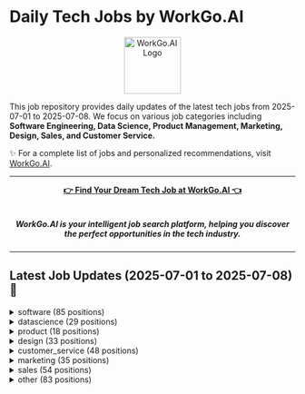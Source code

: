 # Daily Tech Jobs by WorkGo.AI

<div align="center">
<p>
    <a href="https://workgo.ai">
        <img src="assets/favicon.ico" alt="WorkGo.AI Logo" width="100" height="100">
    </a>
</p>
</div>

This job repository provides daily updates of the latest tech jobs from 2025-07-01 to 2025-07-08. We focus on various job categories including **Software Engineering, Data Science, Product Management, Marketing, Design, Sales, and Customer Service.**

✨ For a complete list of jobs and personalized recommendations, visit [WorkGo.AI](https://workgo.ai).

---

<div align="center">
<p>
    <a href="https://workgo.ai"><b>👉 Find Your Dream Tech Job at WorkGo.AI 👈</b></a>
    <br>
    <br>
    <i>
    <sub>
        <h5>
        WorkGo.AI is your intelligent job search platform, helping you discover 
        <br>
        the perfect opportunities in the tech industry.
        </h5>
    </sub>
    </i>
</p>
</div>

---

## Latest Job Updates (2025-07-01 to 2025-07-08) 🌟


<details>
<summary>software (85 positions)</summary>

| Company | Job Title | Location | Sub-Category | Link | Posted Date |
| ------- | --------- | -------- | ------------ | ---- | ----------- |
| [Nabis](https://www.nabis.com) | Software Engineer – Finance & Compliance Automation (Contractor) | US-based | backend | [Apply](https://workgo.ai/dashboard/job/5491) | 2025-07-07 |
| [Infisical](https://infisical.com) | Full Stack Engineer (Americas) | Americas (US, Canada, or LATAM) | fullstack | [Apply](https://workgo.ai/dashboard/job/5490) | 2025-07-07 |
| [Dex](https://getdex.com) | Full-Stack Engineer (Mobile Product / React Native) | Global Remote | fullstack | [Apply](https://workgo.ai/dashboard/job/5489) | 2025-07-07 |
| unknown | Penetration Tester | Worldwide | other | [Apply](https://workgo.ai/dashboard/job/5451) | 2025-07-07 |
| [Zyte](https://jobscollider.com/companies/zyte) | Python Developer | Brazil | backend | [Apply](https://workgo.ai/dashboard/job/5434) | 2025-07-07 |
| [Contentsquare](https://jobscollider.com/companies/contentsquare) | Senior Cyber Security Engineer | France, Spain | devops | [Apply](https://workgo.ai/dashboard/job/5436) | 2025-07-07 |
| [Thrive](https://jobscollider.com/companies/thrive) | ServiceNow Administrator | Worldwide | devops | [Apply](https://workgo.ai/dashboard/job/5431) | 2025-07-07 |
| [Resilience](https://jobscollider.com/companies/resilience) | Fullstack Engineer | Remote - United States | fullstack | [Apply](https://workgo.ai/dashboard/job/5426) | 2025-07-07 |
| Moovx | Senior Software Engineer .NET / Full Stack | Open to candidates from all countries. | fullstack | [Apply](https://workgo.ai/dashboard/job/5419) | 2025-07-07 |
| Impact Brands | Zendesk System Administrator | Open to candidates from all countries. | devops | [Apply](https://workgo.ai/dashboard/job/5415) | 2025-07-06 |
| [Arbor](https://himalayas.app/companies/arbor) | VP of Engineering | Open to candidates from all countries. | backend | [Apply](https://workgo.ai/dashboard/job/5414) | 2025-07-06 |
| [Wantable](https://jobscollider.com/companies/wantable) | Web Designer & Front-End Developer | United States | frontend | [Apply](https://workgo.ai/dashboard/job/5406) | 2025-07-06 |
| Flip | Lead Solutions Engineering | Remote - Europe | other | [Apply](https://workgo.ai/dashboard/job/5405) | 2025-07-06 |
| [Bloomerang](https://weworkremotely.com/company/bloomerang) | Manager, Salesforce Administration | Fully Remote | other | [Apply](https://workgo.ai/dashboard/job/5376) | 2025-07-06 |
| [GR8 Tech](https://gr8.tech) | Middle Front-End Developer - Payments | Anywhere in the World – Remote | frontend | [Apply](https://workgo.ai/dashboard/job/5371) | 2025-07-06 |
| [Lamar Health](http://www.lamarhealth.com) | Full stack engineer for special project 2-3 months - opportunity for longer | San Mateo, CA | fullstack | [Apply](https://workgo.ai/dashboard/job/5354) | 2025-07-06 |
| [Sporty Group](/remote-company/sporty-group) | CS Saas Backend Developer | Anywhere | backend | [Apply](https://workgo.ai/dashboard/job/5355) | 2025-07-06 |
| [Windmill](https://windmill.dev) | Backend Software Engineer (Rust) | Paris/France | backend | [Apply](https://workgo.ai/dashboard/job/5353) | 2025-07-06 |
| [StackBlitz](http://bolt.new) | Senior DevOps Engineer | Anywhere | devops | [Apply](https://workgo.ai/dashboard/job/5350) | 2025-07-06 |
| [Bluelight Consulting](https://bluelight.co) | Software Engineer, Mobile (Swift/Kotlin) | Anywhere | mobile | [Apply](https://workgo.ai/dashboard/job/5343) | 2025-07-06 |
| [Flock Safety](https://www.flocksafety.com) | Staff Software Engineer - Rust | USA | backend | [Apply](https://workgo.ai/dashboard/job/5337) | 2025-07-05 |
| [Johnny L](https://www.guru.com) | Webdesigner for Corporate Training | United States | fullstack | [Apply](https://workgo.ai/dashboard/job/5335) | 2025-07-05 |
| unknown | Quality Assurance Engineer (ServiceNow) | Worldwide | devops | [Apply](https://workgo.ai/dashboard/job/5323) | 2025-07-05 |
| [COMPLY](https://www.comply.com/?ref=skipthedrive) | Senior Information Security Engineer | United States | devops | [Apply](https://workgo.ai/dashboard/job/5319) | 2025-07-05 |
| [P-1 AI](https://p-1.ai) | Software Engineer - Enterprise Infrastructure Integration | United States | devops | [Apply](https://workgo.ai/dashboard/job/5302) | 2025-07-05 |
| [Nusacode Kreativ Studio](https://nusacodestudio.com) | Cybersecurity Specialist | Remote | Anywhere | devops | [Apply](https://workgo.ai/dashboard/job/5282) | 2025-07-05 |
| [Textron](http://www.textron.com) | Network Architect - Staff Engineer | Fort Worth, TX Bell Headquarters and the Classified SIL in Arlington, TX | devops | [Apply](https://workgo.ai/dashboard/job/5251) | 2025-07-05 |
| [Thoughtful AI](http://thoughtful.ai) | Sr. Software Engineer, Full Stack | None | fullstack | [Apply](https://workgo.ai/dashboard/job/5273) | 2025-07-05 |
| [Celonis](https://www.celonis.com) | Senior Salesforce Engineer | None | backend | [Apply](https://workgo.ai/dashboard/job/5272) | 2025-07-05 |
| [Invisible Technologies](https://remote.co) | Senior Forward Deployed Engineer | None | backend | [Apply](https://workgo.ai/dashboard/job/5271) | 2025-07-05 |
| [Motive](http://gomotive.com) | Manager, AI Performance and Reliability | None | other | [Apply](https://workgo.ai/dashboard/job/5270) | 2025-07-05 |
| [Motive](http://gomotive.com) | Engineering Manager, AI Reliability | None | other | [Apply](https://workgo.ai/dashboard/job/5269) | 2025-07-05 |
| [Groq](https://groq.com) | Sr. Director of Hardware Systems Engineering | Silicon Valley | devops | [Apply](https://workgo.ai/dashboard/job/5261) | 2025-07-05 |
| [Gusto](https://gusto.com) | Principal AI Software Engineer | Denver, San Francisco, New York, or remote | other | [Apply](https://workgo.ai/dashboard/job/5260) | 2025-07-05 |
| [Salesforce](https://salesforce.com) | Senior Technical Architect - Financial Services | Manila, Philippines | fullstack | [Apply](https://workgo.ai/dashboard/job/5256) | 2025-07-05 |
| [Groq](https://groq.com) | Sr. Physical Design Engineer | Silicon Valley | backend | [Apply](https://workgo.ai/dashboard/job/5279) | 2025-07-05 |
| [Salesforce](https://salesforce.com) | QA Lead | Mexico - Remote | devops | [Apply](https://workgo.ai/dashboard/job/5278) | 2025-07-05 |
| [Salesforce](https://salesforce.com) | Systems Engineering Lead with TS/SCI clearance | Northern Virginia | devops | [Apply](https://workgo.ai/dashboard/job/5276) | 2025-07-05 |
| [BruntWork](https://www.bruntworkcareers.co) | WordPress Developer | None | fullstack | [Apply](https://workgo.ai/dashboard/job/5244) | 2025-07-05 |
| [Sentrium](https://sentrium.io) | QA Engineer - Linux and Networking Background | Worldwide | other | [Apply](https://workgo.ai/dashboard/job/5238) | 2025-07-05 |
| [Provi](https://www.provi.com) | Staff Software Engineer | Anywhere | backend | [Apply](https://workgo.ai/dashboard/job/5234) | 2025-07-05 |
| [GitLab](https://gitlab.com) | Intermediate Fullstack Engineer (Ruby/Vue.js), Fulfillment: Provision | Anywhere | fullstack | [Apply](https://workgo.ai/dashboard/job/5227) | 2025-07-05 |
| [Appodeal](https://appodeal.com) | Clojure Developer | Anywhere | backend | [Apply](https://workgo.ai/dashboard/job/5223) | 2025-07-05 |
| [Supabase](https://supabase.com) | Platform Engineer: Edge & Networking | Worldwide | devops | [Apply](https://workgo.ai/dashboard/job/5221) | 2025-07-05 |
| [CloudLinux](https://cloudlinux.com) | SDET Automation Engineer (worldwide remote, work anywhere) | Worldwide | devops | [Apply](https://workgo.ai/dashboard/job/5219) | 2025-07-05 |
| [CloudLinux](https://cloudlinux.com) | SDET Automation Engineer (worldwide remote, work anywhere) | Worldwide | devops | [Apply](https://workgo.ai/dashboard/job/5218) | 2025-07-05 |
| [CloudLinux](https://cloudlinux.com) | SDET Automation Engineer (worldwide remote, work anywhere) | Worldwide | devops | [Apply](https://workgo.ai/dashboard/job/5217) | 2025-07-05 |
| [CloudLinux](https://cloudlinux.com) | SDET Automation Engineer (worldwide remote, work anywhere) | Worldwide | devops | [Apply](https://workgo.ai/dashboard/job/5216) | 2025-07-05 |
| [CloudLinux](https://cloudlinux.com) | SDET Automation Engineer (worldwide remote, work anywhere) | Worldwide | devops | [Apply](https://workgo.ai/dashboard/job/5215) | 2025-07-05 |
| [Fingerprint](https://fingerprint.com) | Golang Software Engineer - Smart Signals team | Worldwide | backend | [Apply](https://workgo.ai/dashboard/job/5214) | 2025-07-05 |
| [Empower](http://empower.me) | Android Software Engineer — Cashalo | Worldwide | mobile | [Apply](https://workgo.ai/dashboard/job/5213) | 2025-07-05 |
| [Clutch](https://www.realworkfromanywhere.com/company/clutch) | Senior Backend Software Engineer | Worldwide | backend | [Apply](https://workgo.ai/dashboard/job/5210) | 2025-07-05 |
| [Fingerprint](https://fingerprint.com) | Sr. Golang Engineer - Smart Signals team | Worldwide | backend | [Apply](https://workgo.ai/dashboard/job/5209) | 2025-07-05 |
| [Supabase](https://supabase.com) | Platform Engineer: Edge & Networking | Open to candidates from all countries. | devops | [Apply](https://workgo.ai/dashboard/job/5202) | 2025-07-05 |
| [GR8 Tech](https://gr8.tech) | Middle Front - End Developer for Payments FE | Open to candidates from all countries. | frontend | [Apply](https://workgo.ai/dashboard/job/5199) | 2025-07-05 |
| [Company details here](https://remote.co) | Computer and Information Systems Specialist - AI Trainer | Remote from Anywhere | other | [Apply](https://workgo.ai/dashboard/job/5196) | 2025-07-05 |
| [Company details here](https://remote.co) | Unity Developer | Remote from Anywhere | other | [Apply](https://workgo.ai/dashboard/job/5177) | 2025-07-05 |
| [Company details here](https://remote.co) | Senior Systems Engineer - Site Reliability Engineer | Remote from Anywhere | devops | [Apply](https://workgo.ai/dashboard/job/5176) | 2025-07-05 |
| [Company details here](https://remote.co) | Senior Web Developer | Remote from Anywhere | fullstack | [Apply](https://workgo.ai/dashboard/job/5175) | 2025-07-05 |
| [Company details here](https://remote.co) | QA Team Lead | Remote from Anywhere | other | [Apply](https://workgo.ai/dashboard/job/5173) | 2025-07-05 |
| [Revolut](https://www.revolut.com) | Software Engineer (Java) - Relocation to Spain | Argentina · Mexico · Brazil · Colombia · Remote | backend | [Apply](https://workgo.ai/dashboard/job/5155) | 2025-07-05 |
| [ABOUT YOU](https://jobscollider.com/companies/about-you) | Senior Golang Developer | Germany | backend | [Apply](https://workgo.ai/dashboard/job/5147) | 2025-07-05 |
| [Silver.dev](https://jobscollider.com/companies/silverdev) | AI Engineer | Argentina | other | [Apply](https://workgo.ai/dashboard/job/5146) | 2025-07-05 |
| McFadyen Digital | Full Stack Composable Commerce Developer | Brazil | fullstack | [Apply](https://workgo.ai/dashboard/job/5139) | 2025-07-05 |
| [Thoughtworks](https://thoughtworks.com) | Senior Software Developer | Brazil | fullstack | [Apply](https://workgo.ai/dashboard/job/5141) | 2025-07-05 |
| [EcoVadis](https://jobscollider.com/companies/ecovadis) | Software Developer | Poland | fullstack | [Apply](https://workgo.ai/dashboard/job/5129) | 2025-07-05 |
| [SimSpace](https://jobscollider.com/companies/simspace) | OT Solutions Architect | United States | other | [Apply](https://workgo.ai/dashboard/job/5128) | 2025-07-05 |
| [Boomi](https://jobscollider.com/companies/boomi) | Boomi Technical Architect | Remote - India | backend | [Apply](https://workgo.ai/dashboard/job/5132) | 2025-07-05 |
| [MerQube](https://jobscollider.com/companies/merqube) | Staff Software Engineer - Backend | Remote - India | backend | [Apply](https://workgo.ai/dashboard/job/5126) | 2025-07-05 |
| [Scopic](https://scopicsoftware.com) | Remote C++/Audio/Python Developer | Remote, United States | backend | [Apply](https://workgo.ai/dashboard/job/5124) | 2025-07-05 |
| [DSR Corporation](https://jobscollider.com/companies/dsr-corporation) | Java Developer | Portugal | backend | [Apply](https://workgo.ai/dashboard/job/5120) | 2025-07-04 |
| [COMPLY](https://www.comply.com/?ref=skipthedrive) | Senior Information Security Engineer | United States | devops | [Apply](https://workgo.ai/dashboard/job/5118) | 2025-07-04 |
| Housecall Pro | Tech Lead | Brazil | backend | [Apply](https://workgo.ai/dashboard/job/5119) | 2025-07-04 |
| [Mindrift](https://mindrift.ai) | Software Developer - Quality Assurance (AI Trainer) | Remote - Malaysia | backend | [Apply](https://workgo.ai/dashboard/job/5115) | 2025-07-04 |
| [Mindrift](https://mindrift.ai) | Software Developer-Quality Assurance (AI Trainer) | South Africa | backend | [Apply](https://workgo.ai/dashboard/job/5114) | 2025-07-04 |
| [Mindrift](https://mindrift.ai) | Software Developer - Quality Assurance (AI Trainer) | South Africa | backend | [Apply](https://workgo.ai/dashboard/job/5113) | 2025-07-04 |
| [Mindrift](https://mindrift.ai) | Software Developer - Quality Assurance (AI Trainer) | Malaysia | backend | [Apply](https://workgo.ai/dashboard/job/5110) | 2025-07-04 |
| [Mindrift](https://mindrift.ai) | Software Developer - Quality Assurance AI Trainer | Brazil | fullstack | [Apply](https://workgo.ai/dashboard/job/5109) | 2025-07-04 |
| [Mindrift](https://mindrift.ai) | Software Developer - AI Trainer | Estonia | other | [Apply](https://workgo.ai/dashboard/job/5111) | 2025-07-04 |
| [Mindrift](https://mindrift.ai) | Software Developer-Quality Assurance (AI Trainer) | Singapore | backend | [Apply](https://workgo.ai/dashboard/job/5112) | 2025-07-04 |
| [dLocal](https://dlocal.com) | Senior Front End Engineer | Argentina, Brazil | frontend | [Apply](https://workgo.ai/dashboard/job/5107) | 2025-07-04 |
| [Mindrift](https://mindrift.ai) | Software Developer-Quality Assurance (AI Trainer) | New Zealand | backend | [Apply](https://workgo.ai/dashboard/job/5106) | 2025-07-04 |
| [Lucio](https://www.lucioai.com) | SDET | Remote | devops | [Apply](https://workgo.ai/dashboard/job/2268) | 2025-05-29 |
| [Lucio](https://www.lucioai.com) | QA Engineer | Remote | other | [Apply](https://workgo.ai/dashboard/job/2266) | 2025-05-29 |
| [Lucio](https://www.lucioai.com) | Chief Technology Officer | Bangalore | Remote | devops | [Apply](https://workgo.ai/dashboard/job/2263) | 2025-05-29 |

</details>

<details>
<summary>datascience (29 positions)</summary>

| Company | Job Title | Location | Sub-Category | Link | Posted Date |
| ------- | --------- | -------- | ------------ | ---- | ----------- |
| [VRChat](https://hello.vrchat.com) | Senior/Staff Data Engineer | Anywhere | data_engineering | [Apply](https://workgo.ai/dashboard/job/5467) | 2025-07-07 |
| [Marqeta](https://jobscollider.com/companies/marqeta) | Staff Machine Learning Scientist | Remote - United States | machine_learning | [Apply](https://workgo.ai/dashboard/job/5440) | 2025-07-07 |
| Ritual | Research Intern | Open to candidates from all countries. | ai_research | [Apply](https://workgo.ai/dashboard/job/5420) | 2025-07-07 |
| Maven Clinic | Senior Data Engineer | US | data_engineering | [Apply](https://workgo.ai/dashboard/job/5375) | 2025-07-06 |
| [Beam Benefits](http://beambenefits.com) | Senior Data Analyst, Carrier Solutions | Anywhere | data_analysis | [Apply](https://workgo.ai/dashboard/job/5346) | 2025-07-06 |
| [Unity](https://www.unity.com) | Senior Machine Learning Developer | None | machine_learning | [Apply](https://workgo.ai/dashboard/job/5340) | 2025-07-06 |
| [Feedzai](https://www.feedzai.com) | Data Analyst | None | data_analysis | [Apply](https://workgo.ai/dashboard/job/5339) | 2025-07-06 |
| [YipitData](https://www.yipitdata.com) | Data Engineering Manager | India Remote | data_engineering | [Apply](https://workgo.ai/dashboard/job/5325) | 2025-07-05 |
| Future of Life Organizations | Senior Economist - Effects of Transformative AI | Anywhere | machine_learning | [Apply](https://workgo.ai/dashboard/job/5286) | 2025-07-05 |
| [Databricks](https://databricks.com) | Data Scientist / Machine Learning Engineer | None | machine_learning | [Apply](https://workgo.ai/dashboard/job/5275) | 2025-07-05 |
| [Databricks](https://databricks.com) | Manager, Machine Learning | Bangalore | machine_learning | [Apply](https://workgo.ai/dashboard/job/5274) | 2025-07-05 |
| [PathAI](https://www.pathai.com) | Machine Learning Engineer | None | machine_learning | [Apply](https://workgo.ai/dashboard/job/5268) | 2025-07-05 |
| [Stripe](https://stripe.com) | Financial Data Analyst | None | data_analysis | [Apply](https://workgo.ai/dashboard/job/5265) | 2025-07-05 |
| [Twilio](https://www.twilio.com) | Staff Machine Learning Engineer | Canada (Ontario, Alberta, British Columbia) | machine_learning | [Apply](https://workgo.ai/dashboard/job/5264) | 2025-07-05 |
| [Unity](https://www.unity.com) | Staff Data Engineer | None | data_engineering | [Apply](https://workgo.ai/dashboard/job/5281) | 2025-07-05 |
| [Unity](https://www.unity.com) | Machine Learning Engineer | None | machine_learning | [Apply](https://workgo.ai/dashboard/job/5280) | 2025-07-05 |
| [Mindrift](https://mindrift.ai) | Finance Analyst - AI Trainer | None | ai_research | [Apply](https://workgo.ai/dashboard/job/5248) | 2025-07-05 |
| [BHG Financial](https://bhgfinancial.com) | Data Scientist II | Anywhere | data_analysis | [Apply](https://workgo.ai/dashboard/job/5225) | 2025-07-05 |
| [PlayOn](http://playonsports.com) | Data Scientist | Anywhere | data_analysis | [Apply](https://workgo.ai/dashboard/job/5224) | 2025-07-05 |
| [Company details here](https://remote.co) | Computer Science Specialist – AI Trainer | Remote from Anywhere | ai_research | [Apply](https://workgo.ai/dashboard/job/5198) | 2025-07-05 |
| [Company details here](https://remote.co) | STEM Specialist – AI Trainer | Remote from Anywhere | ai_research | [Apply](https://workgo.ai/dashboard/job/5195) | 2025-07-05 |
| [Company details here](https://remote.co) | Securities and Commodities Specialist – AI Trainer | Remote from Anywhere | machine_learning | [Apply](https://workgo.ai/dashboard/job/5193) | 2025-07-05 |
| [Company details here](https://remote.co) | Data Science Specialist – AI Trainer | Remote from Anywhere | machine_learning | [Apply](https://workgo.ai/dashboard/job/5190) | 2025-07-05 |
| [Company details here](https://remote.co) | Data Engineer | Remote from Anywhere | data_engineering | [Apply](https://workgo.ai/dashboard/job/5182) | 2025-07-05 |
| [Company details here](https://remote.co) | Senior - Staff Data Engineer | Remote from Anywhere | data_engineering | [Apply](https://workgo.ai/dashboard/job/5181) | 2025-07-05 |
| [Company details here](https://remote.co) | Senior Data Scientist Advisor | Remote from Anywhere | other | [Apply](https://workgo.ai/dashboard/job/5178) | 2025-07-05 |
| [Pomelo Care](https://jobscollider.com/companies/pomelo-care) | Security and Compliance Analyst | United States | data_analysis | [Apply](https://workgo.ai/dashboard/job/5134) | 2025-07-05 |
| [Data Society](https://jobscollider.com/companies/data-society) | Data Analyst | Worldwide | data_analysis | [Apply](https://workgo.ai/dashboard/job/5117) | 2025-07-04 |
| [Weedmaps](https://weedmaps.com) | Analytics Engineer | United States | data_engineering | [Apply](https://workgo.ai/dashboard/job/5100) | 2025-07-04 |

</details>

<details>
<summary>product (18 positions)</summary>

| Company | Job Title | Location | Sub-Category | Link | Posted Date |
| ------- | --------- | -------- | ------------ | ---- | ----------- |
| SAP LeanIX | Senior Product Manager - Reference Content | Germany | product_manager | [Apply](https://workgo.ai/dashboard/job/5430) | 2025-07-07 |
| [Later](https://later.com) | Senior Product Manager | Worldwide | product_manager | [Apply](https://workgo.ai/dashboard/job/5411) | 2025-07-06 |
| [ServiceNow](https://jobscollider.com/companies) | Transformation & Change Manager - Digital Technology Experience, Change Activation | United States | product_manager | [Apply](https://workgo.ai/dashboard/job/5410) | 2025-07-06 |
| [Virtual Vocations](https://www.virtualvocations.com) | Director of Disaster Management | Remote | other | [Apply](https://workgo.ai/dashboard/job/5317) | 2025-07-05 |
| [Wikimedia Foundation](https://wikimediafoundation.org) | Lead Product Manager - Abstract Wikipedia | Anywhere | product_manager | [Apply](https://workgo.ai/dashboard/job/5283) | 2025-07-05 |
| [Xapo Bank](https://xapo.com) | Product Manager - Engagement and Subscriptions | Anywhere | product_manager | [Apply](https://workgo.ai/dashboard/job/5284) | 2025-07-05 |
| [Pinterest](https://www.pinterestcareers.com) | Sr. Product Manager, Commerce Growth | Remote | product_manager | [Apply](https://workgo.ai/dashboard/job/5267) | 2025-07-05 |
| [Reddit](http://redditinc.com) | Senior Product Manager, Growth — New User Acquisition, Eastern Timezone | 100% remote (EST timezone or NYC preferred) | product_manager | [Apply](https://workgo.ai/dashboard/job/5266) | 2025-07-05 |
| [Twilio](https://www.twilio.com) | Staff Product Manager, Operations & Infrastructure (O&I) | Remote | product_manager | [Apply](https://workgo.ai/dashboard/job/5263) | 2025-07-05 |
| [Coinbase](https://www.coinbase.com) | Product Manager II - Platform Staking | None | product_manager | [Apply](https://workgo.ai/dashboard/job/5259) | 2025-07-05 |
| [Leonardo AI](https://leonardo.ai) | Enterprise Delivery Manager | Remote | product_manager | [Apply](https://workgo.ai/dashboard/job/5254) | 2025-07-05 |
| [Leonardo AI](https://leonardo.ai) | Enterprise Delivery Manager | Remote | product_manager | [Apply](https://workgo.ai/dashboard/job/5253) | 2025-07-05 |
| [Ember](https://ember-climate.org/?utm_source=4dayweek.io&utm_medium=4dayweek.io&utm_campaign=4dayweek.io&ref=4dayweek.io&source=4dayweek.io) | Project Manager - Climate and Energy | None | product_manager | [Apply](https://workgo.ai/dashboard/job/5242) | 2025-07-05 |
| [Honor](https://www.honorcare.com/honor-careers) | Director of Product Management, Demand Generation | Anywhere | product_manager | [Apply](https://workgo.ai/dashboard/job/5230) | 2025-07-05 |
| BusRight | Product Manager - Platform | None | product_manager | [Apply](https://workgo.ai/dashboard/job/5207) | 2025-07-05 |
| [Revolut](https://www.revolut.com) | Strategy & Operations Manager (Product) | Argentina | product_manager | [Apply](https://workgo.ai/dashboard/job/5154) | 2025-07-05 |
| [Twilio](https://www.twilio.com) | Product Manager - Operations & Infrastructure | United States | product_manager | [Apply](https://workgo.ai/dashboard/job/5133) | 2025-07-05 |
| [BETER](https://jobscollider.com/companies/beter) | Business/System Analyst | Ukraine | product_manager | [Apply](https://workgo.ai/dashboard/job/5116) | 2025-07-04 |

</details>

<details>
<summary>design (33 positions)</summary>

| Company | Job Title | Location | Sub-Category | Link | Posted Date |
| ------- | --------- | -------- | ------------ | ---- | ----------- |
| [Beautiful.ai](https://jobscollider.com/companies/beautifulai) | Content Designer | Worldwide | designer | [Apply](https://workgo.ai/dashboard/job/5399) | 2025-07-06 |
| Sleek | Senior Product Designer | India | designer | [Apply](https://workgo.ai/dashboard/job/5397) | 2025-07-06 |
| [Canonical](https://canonical.com) | UX Designer - Design systems | Remote | designer | [Apply](https://workgo.ai/dashboard/job/5392) | 2025-07-06 |
| [PLAYSENSE](http://playsense.agency) | Lighting and Look Development Artist - Unreal Engine | Anywhere in the World – Remote | designer | [Apply](https://workgo.ai/dashboard/job/5372) | 2025-07-06 |
| [Spiralyze](http://spiralyze.com) | UI/UX Designer | Remote | designer | [Apply](https://workgo.ai/dashboard/job/5368) | 2025-07-06 |
| [Atlas Games](http://atlasgames.co) | Creative Director | Remote | designer | [Apply](https://workgo.ai/dashboard/job/5367) | 2025-07-06 |
| [LoudFace](https://www.loudface.co) | UI/UX Designer | Remote | designer | [Apply](https://workgo.ai/dashboard/job/5366) | 2025-07-06 |
| [Finch Care](https://finchcare.com) | Product Designer | United States | designer | [Apply](https://workgo.ai/dashboard/job/5365) | 2025-07-06 |
| [Wirestock](http://wirestock.io) | Senior Photo Manipulation Artist | Remote | designer | [Apply](https://workgo.ai/dashboard/job/5364) | 2025-07-06 |
| [Affine](http://affine.io) | Visual Artist in Residence | Remote | designer | [Apply](https://workgo.ai/dashboard/job/5363) | 2025-07-06 |
| [Wolf K](https://www.guru.com) | AVID Pro Tools Audio Editor - Remote | United States | other | [Apply](https://workgo.ai/dashboard/job/5336) | 2025-07-05 |
| [BRYTER](http://bryter.com) | Freelance Videographer [FFM, Germany] | Frankfurt am Main, Germany | other | [Apply](https://workgo.ai/dashboard/job/5314) | 2025-07-05 |
| [Spiralyze](http://spiralyze.com) | UI/UX Designer | Remote | designer | [Apply](https://workgo.ai/dashboard/job/5313) | 2025-07-05 |
| [Atlas Games](http://atlasgames.co) | Creative Director | Remote | designer | [Apply](https://workgo.ai/dashboard/job/5312) | 2025-07-05 |
| [LoudFace](https://www.loudface.co) | UI/UX Designer | Remote | designer | [Apply](https://workgo.ai/dashboard/job/5311) | 2025-07-05 |
| [Scribe](https://scribehow.com) | Senior Product Designer | San Francisco, CA | designer | [Apply](https://workgo.ai/dashboard/job/5310) | 2025-07-05 |
| [Finch Care](https://finchcare.com) | Product Designer | United States | designer | [Apply](https://workgo.ai/dashboard/job/5309) | 2025-07-05 |
| Proven | Amazing Dribbblers? UX/UI Designer | Remote | designer | [Apply](https://workgo.ai/dashboard/job/5308) | 2025-07-05 |
| [Wirestock](http://wirestock.io) | Senior Photo Manipulation Artist | Remote | designer | [Apply](https://workgo.ai/dashboard/job/5307) | 2025-07-05 |
| [day3](https://dribbble.com) | Remote Web Designer for Design Agency | Remote | designer | [Apply](https://workgo.ai/dashboard/job/5306) | 2025-07-05 |
| [day3](https://dribbble.com) | Remote Brand Identity Designer | Remote | designer | [Apply](https://workgo.ai/dashboard/job/5305) | 2025-07-05 |
| Hapi | UX/UI Designer - Growth Team | None | designer | [Apply](https://workgo.ai/dashboard/job/5301) | 2025-07-05 |
| [PicnicHealth](https://picnichealth.com) | Product Designer | US | designer | [Apply](https://workgo.ai/dashboard/job/5300) | 2025-07-05 |
| [Applainers](https://www.applainers.com) | Motion Designer (Remote) | San Francisco, California, United States | designer | [Apply](https://workgo.ai/dashboard/job/5295) | 2025-07-05 |
| [BruntWork](https://www.bruntworkcareers.co) | Interior Designer | None | designer | [Apply](https://workgo.ai/dashboard/job/5247) | 2025-07-05 |
| [Softr](https://www.softr.io) | Product Designer - Remote | Anywhere in the World – Remote | designer | [Apply](https://workgo.ai/dashboard/job/5240) | 2025-07-05 |
| [TrustedHousesitters](https://www.trustedhousesitters.com) | Marketing Design Lead | Anywhere | designer | [Apply](https://workgo.ai/dashboard/job/5229) | 2025-07-05 |
| [Sourcegraph](https://sourcegraph.com) | Design Engineer - Amp [IC4] | Worldwide | designer | [Apply](https://workgo.ai/dashboard/job/5212) | 2025-07-05 |
| [Abhyaz](http://www.abhyaz.com) | UI / UX Designer Intern | Open to candidates from all countries. | designer | [Apply](https://workgo.ai/dashboard/job/5200) | 2025-07-05 |
| [DaCodes](https://jobscollider.com/companies/dacodes) | Senior UX Designer | Mexico | designer | [Apply](https://workgo.ai/dashboard/job/5143) | 2025-07-05 |
| Lokalise | Staff Product Designer | Remote | designer | [Apply](https://workgo.ai/dashboard/job/5122) | 2025-07-04 |
| [Kittl](https://jobscollider.com/companies/kittl) | Senior Art Director - Graphic Design | Germany | designer | [Apply](https://workgo.ai/dashboard/job/5121) | 2025-07-04 |
| [Decentralized Masters](https://remote.co/company/decentralized_masters) | Webflow Developer and Graphic Designer | Brazil | designer | [Apply](https://workgo.ai/dashboard/job/5102) | 2025-07-04 |

</details>

<details>
<summary>customer_service (48 positions)</summary>

| Company | Job Title | Location | Sub-Category | Link | Posted Date |
| ------- | --------- | -------- | ------------ | ---- | ----------- |
| [Global Elite Texas](http://globalelitecareers.com) | Work From Home - Client Services Representative | Anywhere | customer_support | [Apply](https://workgo.ai/dashboard/job/5486) | 2025-07-07 |
| [Global Elite Texas](http://globalelitecareers.com) | Work From Home - Benefits Services Representative | Anywhere | customer_support | [Apply](https://workgo.ai/dashboard/job/5481) | 2025-07-07 |
| [Global Elite Texas](http://globalelitecareers.com) | Work From Home - Client Services Associate | Anywhere | customer_support | [Apply](https://workgo.ai/dashboard/job/5478) | 2025-07-07 |
| [Global Elite Texas](http://globalelitecareers.com) | Work From Home - Benefits Services Representative | Anywhere | customer_support | [Apply](https://workgo.ai/dashboard/job/5477) | 2025-07-07 |
| [BruntWork](https://www.bruntworkcareers.co) | Order Processing & Customer Support Coordinator | None | customer_support | [Apply](https://workgo.ai/dashboard/job/5465) | 2025-07-07 |
| [Arohan Financial Services Pvt. Ltd](https://www.simplyhired.com/company/arohan-financial-services-pvt-ltd) | Fully Remote Customer Agent(Entry Level) | Remote | customer_support | [Apply](https://workgo.ai/dashboard/job/5461) | 2025-07-07 |
| [e-business international](https://www.simplyhired.com) | Virtual Customer Representative (Entry Level) | Remote | customer_support | [Apply](https://workgo.ai/dashboard/job/5462) | 2025-07-07 |
| [MetaCoastal LLC](https://www.simplyhired.com) | Remote Reservation Agent | United States | customer_support | [Apply](https://workgo.ai/dashboard/job/5459) | 2025-07-07 |
| [J.J Worker Solutions](https://www.simplyhired.com) | Virtual Customer Representative | Remote | customer_support | [Apply](https://workgo.ai/dashboard/job/5460) | 2025-07-07 |
| [Work Together](https://www.simplyhired.com) | Work From Home customer Representative | Remote | customer_support | [Apply](https://workgo.ai/dashboard/job/5458) | 2025-07-07 |
| [Work Together](https://www.simplyhired.com) | Fully Remote Customer Agent | Remote | customer_support | [Apply](https://workgo.ai/dashboard/job/5457) | 2025-07-07 |
| [J.J Worker Solutions](https://www.simplyhired.com) | Remote Customer Coordinator | Remote | customer_support | [Apply](https://workgo.ai/dashboard/job/5456) | 2025-07-07 |
| unknown | Cybersecurity Tech Support (m/w/d) | Worldwide | customer_support | [Apply](https://workgo.ai/dashboard/job/5448) | 2025-07-07 |
| [e-business international](https://www.simplyhired.com) | Remote Customer Coordinator | Remote | customer_support | [Apply](https://workgo.ai/dashboard/job/5455) | 2025-07-07 |
| [e-business international](https://www.simplyhired.com) | Work From Home Customer Representative | Remote | customer_support | [Apply](https://workgo.ai/dashboard/job/5454) | 2025-07-07 |
| [e-business international](https://www.simplyhired.com) | Remote Customer Inbound Agent | Remote | customer_support | [Apply](https://workgo.ai/dashboard/job/5453) | 2025-07-07 |
| [Deputy](https://jobs.lever.co/deputy) | Technical Support Engineer III | United Kingdom | customer_support | [Apply](https://workgo.ai/dashboard/job/5446) | 2025-07-07 |
| [Motus](https://jobscollider.com/companies) | Customer Support Agent | United States | customer_support | [Apply](https://workgo.ai/dashboard/job/5424) | 2025-07-07 |
| [Revolut](https://www.revolut.com) | Phone Support Specialist - Accounts Protection | India | customer_support | [Apply](https://workgo.ai/dashboard/job/5417) | 2025-07-06 |
| [Rapid Micro Biosystems](https://jobscollider.com/companies/rapid-micro-biosystems) | Technical Support Specialist | Germany | customer_support | [Apply](https://workgo.ai/dashboard/job/5398) | 2025-07-06 |
| Storybook Portraits | Payment Recovery Specialist | Remote | customer_support | [Apply](https://workgo.ai/dashboard/job/5385) | 2025-07-06 |
| [The Green Law Group, LLP](https://www.simplyhired.com) | Renewal Specialist (Remote / Flexible Hours) | Remote | customer_support | [Apply](https://workgo.ai/dashboard/job/5380) | 2025-07-06 |
| BlueBird Heating and Air | Office Assistant/Scheduler | Remote | customer_support | [Apply](https://workgo.ai/dashboard/job/5378) | 2025-07-06 |
| [Altisource](https://www.altisource.com/careers) | Customer Service Representative | Anywhere in the World – Remote | customer_support | [Apply](https://workgo.ai/dashboard/job/5373) | 2025-07-06 |
| [The Green Law Group, LLP](https://www.simplyhired.com) | Customer Solutions Specialist-Full time & Part time | WFH | Remote | customer_support | [Apply](https://workgo.ai/dashboard/job/5377) | 2025-07-06 |
| [Global Elite Texas](http://globalelitecareers.com) | Work From Home - Benefits Services Representative | Anywhere | customer_support | [Apply](https://workgo.ai/dashboard/job/5349) | 2025-07-06 |
| [Global Elite Texas](http://globalelitecareers.com) | Work From Home - Client Services Representative | Anywhere | customer_support | [Apply](https://workgo.ai/dashboard/job/5345) | 2025-07-06 |
| [Global Elite Texas](http://globalelitecareers.com) | Work From Home - Client Services Associate | Anywhere | customer_support | [Apply](https://workgo.ai/dashboard/job/5344) | 2025-07-06 |
| [Rusk Independent School District](https://www.ruskisd.net) | Customer Service Representative (REMOTE) | Anywhere | customer_support | [Apply](https://workgo.ai/dashboard/job/5342) | 2025-07-06 |
| [Jamie Northrop Associates Inc](https://www.simplyhired.com) | Call Center Agent for making calls for Consulting Services | Remote | customer_support | [Apply](https://workgo.ai/dashboard/job/5331) | 2025-07-05 |
| [e-business international](https://www.simplyhired.com) | Fully Remote Customer Agent | Remote | customer_support | [Apply](https://workgo.ai/dashboard/job/5329) | 2025-07-05 |
| [e-business international](https://www.simplyhired.com) | Remote Inbound Customer Representative | Remote | customer_support | [Apply](https://workgo.ai/dashboard/job/5330) | 2025-07-05 |
| [The Green Law Group, LLP](https://www.simplyhired.com) | Remote Data Clerk & Telephone Operator | Remote | customer_support | [Apply](https://workgo.ai/dashboard/job/5328) | 2025-07-05 |
| [DeluxeMaid](https://www.glassdoor.sg/overview/working-at-deluxemaid-ei_ie5867331.11,21.htm) | Recruitment and Onboarding Specialist | Remote | customer_support | [Apply](https://workgo.ai/dashboard/job/5304) | 2025-07-05 |
| [Hai Sia Seafood Pte Ltd](https://www.glassdoor.sg/overview/working-at-hai-sia-seafood-ei_ie2372194.11,26.htm) | Remote Administrator (Grocer) | Remote | customer_support | [Apply](https://workgo.ai/dashboard/job/5303) | 2025-07-05 |
| [Realynk Assistants](http://realynk.com) | Healthcare Virtual Assistant for a Clinic in the USA (Philippine Based) | Cagayan de Oro City, Mindanao, Philippines | customer_support | [Apply](https://workgo.ai/dashboard/job/5294) | 2025-07-05 |
| [MobileyMe](http://mobileyme.com) | Part-Time Virtual Assistant (Remote, Europe-Based) | Windermere, FL, United States | customer_support | [Apply](https://workgo.ai/dashboard/job/5291) | 2025-07-05 |
| [Cyberbacker Inc](https://cyberbackercareers.com) | Executive Virtual Assistant - Real Estate - Permanent WFH | Ogden, Utah, United States | customer_support | [Apply](https://workgo.ai/dashboard/job/5289) | 2025-07-05 |
| [Salesforce](https://salesforce.com) | Senior Solution Architect - Philippines | Manila, Philippines | success_manager | [Apply](https://workgo.ai/dashboard/job/5257) | 2025-07-05 |
| [Salesforce](https://salesforce.com) | Senior Technical Consultant - Philippines | Manila, Philippines | success_manager | [Apply](https://workgo.ai/dashboard/job/5255) | 2025-07-05 |
| [BruntWork](https://www.bruntworkcareers.co) | Client Success and Operations Assistant | None | success_manager | [Apply](https://workgo.ai/dashboard/job/5249) | 2025-07-05 |
| [Carrot Fertility](https://www.carrotfertility.com) | Manager, Customer Success | Anywhere | success_manager | [Apply](https://workgo.ai/dashboard/job/5232) | 2025-07-05 |
| [SafetyWing](https://safetywing.com) | Customer Care Specialist (Asia-Pacific) | Worldwide | customer_support | [Apply](https://workgo.ai/dashboard/job/5208) | 2025-07-05 |
| [Multiplier](https://jobscollider.com/companies/multiplier) | Benefit Specialist | None | success_manager | [Apply](https://workgo.ai/dashboard/job/5203) | 2025-07-05 |
| [Company details here](https://remote.co) | Insurance Specialist - AI Trainer | Remote from Anywhere | other | [Apply](https://workgo.ai/dashboard/job/5194) | 2025-07-05 |
| [Company details here](https://remote.co) | Customer Service Representative Specialist | Remote from Anywhere | customer_support | [Apply](https://workgo.ai/dashboard/job/5187) | 2025-07-05 |
| [Revolut](https://www.revolut.com) | Phone Support Specialist - Accounts Protection | India | customer_support | [Apply](https://workgo.ai/dashboard/job/5150) | 2025-07-05 |
| [Revolut](https://www.revolut.com) | Support Specialist (Business) | India | customer_support | [Apply](https://workgo.ai/dashboard/job/5153) | 2025-07-05 |

</details>

<details>
<summary>marketing (35 positions)</summary>

| Company | Job Title | Location | Sub-Category | Link | Posted Date |
| ------- | --------- | -------- | ------------ | ---- | ----------- |
| [Venture Smarter](https://venturesmarter.com) | E-commerce Specialist | Los Angeles, California, United States | digital_marketing | [Apply](https://workgo.ai/dashboard/job/5472) | 2025-07-07 |
| [BruntWork](https://www.bruntworkcareers.co) | SEO Specialist | Santa Clarita, CA - PDT | seo | [Apply](https://workgo.ai/dashboard/job/5464) | 2025-07-07 |
| [BruntWork](https://www.bruntworkcareers.co) | Digital Marketing Specialist | None | digital_marketing | [Apply](https://workgo.ai/dashboard/job/5463) | 2025-07-07 |
| [Venture Smarter](https://venturesmarter.com) | Keyword Research Specialist | Los Angeles, California, United States | seo | [Apply](https://workgo.ai/dashboard/job/5473) | 2025-07-07 |
| Endear | Marketing Events Manager | United States | digital_marketing | [Apply](https://workgo.ai/dashboard/job/5444) | 2025-07-07 |
| [FinFit](https://jobscollider.com/companies/finfit) | Strategic Marketing Director | Worldwide | digital_marketing | [Apply](https://workgo.ai/dashboard/job/5439) | 2025-07-07 |
| [Seer Interactive](https://jobscollider.com/companies/seer-interactive) | SEO Associate | United States | seo | [Apply](https://workgo.ai/dashboard/job/5442) | 2025-07-07 |
| [Seer Interactive](https://jobscollider.com/companies/seer-interactive) | SEO Manager | Worldwide | seo | [Apply](https://workgo.ai/dashboard/job/5443) | 2025-07-07 |
| [HitPay](https://jobscollider.com/companies/hitpay) | Creative Content Marketer | Worldwide | content_marketing | [Apply](https://workgo.ai/dashboard/job/5438) | 2025-07-07 |
| [Canva](https://jobscollider.com/companies/canva) | Senior SEO Specialist | South Africa | seo | [Apply](https://workgo.ai/dashboard/job/5435) | 2025-07-07 |
| [Canva](https://jobscollider.com/companies/canva) | Social Media Manager | Turkey | social_media | [Apply](https://workgo.ai/dashboard/job/5432) | 2025-07-07 |
| [Chronos Agency](https://chronos.agency) | Email Marketing Executive | Worldwide | digital_marketing | [Apply](https://workgo.ai/dashboard/job/5404) | 2025-07-06 |
| [Poseidon](https://jobscollider.com/companies/poseidon-music-ltd) | Senior Marketing Analyst | United Kingdom | digital_marketing | [Apply](https://workgo.ai/dashboard/job/5388) | 2025-07-06 |
| Watson Insurance | Prospect Researcher | Remote | digital_marketing | [Apply](https://workgo.ai/dashboard/job/5384) | 2025-07-06 |
| [Workana](https://www.simplyhired.com) | Remote Social Media Team for Agency - Ongoing Projects | United States | social_media | [Apply](https://workgo.ai/dashboard/job/5382) | 2025-07-06 |
| [Seer Interactive](https://jobscollider.com/companies/seer-interactive) | SEO Manager | None | seo | [Apply](https://workgo.ai/dashboard/job/5374) | 2025-07-06 |
| [IAPWE](/remote-company/iapwe) | Freelance Writer | Worldwide | content_marketing | [Apply](https://workgo.ai/dashboard/job/5370) | 2025-07-06 |
| [Mastering the Zodiac](https://masteringthezodiac.com) | Part-Time General Manager for Remote Astrology Brand (Florida-Based Only) | Miami, Florida, United States | digital_marketing | [Apply](https://workgo.ai/dashboard/job/5359) | 2025-07-06 |
| [Firecrawl](https://www.firecrawl.dev) | Marketing Operations Manager | Remote—U.S. time zone | digital_marketing | [Apply](https://workgo.ai/dashboard/job/5357) | 2025-07-06 |
| Brookline Works | Social Media Manager (Remote / Freelance / Work-from-Home) | Remote | social_media | [Apply](https://workgo.ai/dashboard/job/5332) | 2025-07-05 |
| Virtual Sherpa | Marketing Account Executive (Head/Director Level) | None | other | [Apply](https://workgo.ai/dashboard/job/5315) | 2025-07-05 |
| [Dandy](https://www.meetdandy.com/careers) | Growth Marketing Manager (Email, SMS and Direct Mail) | None | digital_marketing | [Apply](https://workgo.ai/dashboard/job/5324) | 2025-07-05 |
| [A2 Voice](https://hubstafftalent.net) | Appointment Setter (Dental & Medical Outreach) – Remote | Pay Per Appointment | Greensboro, North Carolina, United States | digital_marketing | [Apply](https://workgo.ai/dashboard/job/5292) | 2025-07-05 |
| [taalyb](https://taalyb.com) | Social Media Content Creator (Remote) | Isb, KPK, Pakistan | social_media | [Apply](https://workgo.ai/dashboard/job/5290) | 2025-07-05 |
| [Sporty Group](/remote-company/sporty-group) | Performance Marketing Manager - Paid Social | Global Remote | digital_marketing | [Apply](https://workgo.ai/dashboard/job/5285) | 2025-07-05 |
| Douro Labs | Ecosystem Lead - FOGO | Remote, Worldwide | digital_marketing | [Apply](https://workgo.ai/dashboard/job/5288) | 2025-07-05 |
| [Perplexity AI](https://www.perplexity.ai) | Consumer Marketing Lead | None | digital_marketing | [Apply](https://workgo.ai/dashboard/job/5262) | 2025-07-05 |
| [BruntWork](https://www.bruntworkcareers.co) | SEO Specialist | None | seo | [Apply](https://workgo.ai/dashboard/job/5246) | 2025-07-05 |
| [BruntWork](https://www.bruntworkcareers.co) | Social Media & Design Specialist | None | social_media | [Apply](https://workgo.ai/dashboard/job/5243) | 2025-07-05 |
| [Haus](https://www.haus.io) | Marketing Measurement Specialist (MMM) | Anywhere | digital_marketing | [Apply](https://workgo.ai/dashboard/job/5228) | 2025-07-05 |
| [Company details here](https://remote.co) | Creative Operations Lead | Remote from Anywhere | other | [Apply](https://workgo.ai/dashboard/job/5188) | 2025-07-05 |
| [Company details here](https://remote.co) | Social Media Manager | Remote from Anywhere | social_media | [Apply](https://workgo.ai/dashboard/job/5185) | 2025-07-05 |
| [Kraken Digital Asset Exchange](https://jobscollider.com/companies/kraken-digital-asset-exchange) | Director, Brand & Growth Partnerships | United States | digital_marketing | [Apply](https://workgo.ai/dashboard/job/5149) | 2025-07-05 |
| [Kraken Digital Asset Exchange](https://jobscollider.com/companies/kraken-digital-asset-exchange) | Marketing Manager - Regional Growth | Germany | digital_marketing | [Apply](https://workgo.ai/dashboard/job/5144) | 2025-07-05 |
| [PatientPoint](https://jobscollider.com/companies/patientpoint) | Marketing Director | United States | digital_marketing | [Apply](https://workgo.ai/dashboard/job/5099) | 2025-07-04 |

</details>

<details>
<summary>sales (54 positions)</summary>

| Company | Job Title | Location | Sub-Category | Link | Posted Date |
| ------- | --------- | -------- | ------------ | ---- | ----------- |
| [Smile Digital Health](https://www.smiledigitalhealth.com) | Sales Operations Specialist | Anywhere | account_management | [Apply](https://workgo.ai/dashboard/job/5488) | 2025-07-07 |
| [Ladders Inc.](https://lever.co) | Sales Manager in Training (100% Remote) | Anywhere | account_management | [Apply](https://workgo.ai/dashboard/job/5485) | 2025-07-07 |
| [Global Elite Texas](http://globalelitecareers.com) | Work From Home - Client Benefits Representative | Anywhere | account_management | [Apply](https://workgo.ai/dashboard/job/5484) | 2025-07-07 |
| [CXT Software](https://cxtsoftware.com) | Account Manager - (OTE $120,000/year USD), CXT Software | Anywhere | account_management | [Apply](https://workgo.ai/dashboard/job/5483) | 2025-07-07 |
| [Global Elite Texas](http://globalelitecareers.com) | Work From Home - Client Benefits Representative | Anywhere | account_management | [Apply](https://workgo.ai/dashboard/job/5479) | 2025-07-07 |
| [One Janitorial](https://weworkremotely.com/company/one-janitorial) | Outbound Appointment Setter (Remote) | Remote | business_development | [Apply](https://workgo.ai/dashboard/job/5452) | 2025-07-07 |
| [BuildingLink](https://jobscollider.com/companies/buildinglink) | Sales Associate | United States | account_management | [Apply](https://workgo.ai/dashboard/job/5445) | 2025-07-07 |
| [HitPay](https://jobscollider.com/companies/hitpay) | GTM Sales Executive | Japan | account_management | [Apply](https://workgo.ai/dashboard/job/5437) | 2025-07-07 |
| [Passion.io](https://passion.io) | Revenue Operations Specialist | Remote - Costa Rica | account_management | [Apply](https://workgo.ai/dashboard/job/5433) | 2025-07-07 |
| [VALD](https://jobscollider.com/companies/vald) | Business Development Associate | Belgium | business_development | [Apply](https://workgo.ai/dashboard/job/5428) | 2025-07-07 |
| [VALD](https://jobscollider.com/companies/vald) | Business Development Associate | Italy | business_development | [Apply](https://workgo.ai/dashboard/job/5427) | 2025-07-07 |
| [ActiveProspect](https://jobscollider.com/companies/activeprospect) | Sales Director | Worldwide | account_management | [Apply](https://workgo.ai/dashboard/job/5425) | 2025-07-07 |
| [Spotter Labs](https://spotter.ai) | Enterprise Sales Executive - Logistics Software (TMS) | Open to candidates from all countries. | account_management | [Apply](https://workgo.ai/dashboard/job/5418) | 2025-07-07 |
| [BruntWork](https://www.bruntworkcareers.co) | Appointment Setter | Pacific Time (Orange County, California) | account_management | [Apply](https://workgo.ai/dashboard/job/5413) | 2025-07-06 |
| [Later](https://later.com) | Account Director, Platform Partnerships | United States | account_management | [Apply](https://workgo.ai/dashboard/job/5408) | 2025-07-06 |
| [Later](https://later.com) | Account Director, Platform Partnerships | United States | account_management | [Apply](https://workgo.ai/dashboard/job/5412) | 2025-07-06 |
| [Later](https://later.com) | Account Director, Platform Partnerships | United States | account_management | [Apply](https://workgo.ai/dashboard/job/5409) | 2025-07-06 |
| [Channable](https://jobscollider.com/companies/channable) | Business Development Representative | Germany | business_development | [Apply](https://workgo.ai/dashboard/job/5403) | 2025-07-06 |
| [Ivanti](https://jobscollider.com/companies/ivanti) | Principal Enterprise Account Director | United States | account_management | [Apply](https://workgo.ai/dashboard/job/5402) | 2025-07-06 |
| [Artera.net](https://jobscollider.com/companies/arteranet) | Sales Account Executive | United States | account_management | [Apply](https://workgo.ai/dashboard/job/5400) | 2025-07-06 |
| [The Block](https://jobscollider.com/companies/the-block) | Sales Director | United States | account_management | [Apply](https://workgo.ai/dashboard/job/5396) | 2025-07-06 |
| [Launch Potato](https://jobscollider.com/companies/launch-potato) | Account Manager | Remote | account_management | [Apply](https://workgo.ai/dashboard/job/5393) | 2025-07-06 |
| [FusionTek](https://jobscollider.com/companies/fusiontek) | Business Development Manager | United States | business_development | [Apply](https://workgo.ai/dashboard/job/5391) | 2025-07-06 |
| [iPullRank](https://jobscollider.com/companies/ipullrank) | Sales Development Representative | Remote - United States | business_development | [Apply](https://workgo.ai/dashboard/job/5390) | 2025-07-06 |
| [Ventura TRAVEL](https://jobscollider.com/companies/ventura-travel) | Travel Specialist | Argentina | account_management | [Apply](https://workgo.ai/dashboard/job/5389) | 2025-07-06 |
| [bhip emea](https://www.eu.bshopit.eu/distributor/monwellness) | Remote Sales Consultant for Wellness Brand (Part-time or Task-based) | Garges-lès-Gonesse, val d'oise, France | business_development | [Apply](https://workgo.ai/dashboard/job/5362) | 2025-07-06 |
| [Salenex](http://www.linkedin.com/in/kiregeorgiev) | Commision Based Appointment setters | Strumica, Strumica, Macedonia, Republic of | account_management | [Apply](https://workgo.ai/dashboard/job/5361) | 2025-07-06 |
| [Graylog, Inc](https://www.graylog.org) | Inside Sales Representative | Anywhere | account_management | [Apply](https://workgo.ai/dashboard/job/5351) | 2025-07-06 |
| [Celonis](https://www.celonis.com) | Client Partner / Strategic Account Executive - Chemical | Munich, Germany | account_management | [Apply](https://workgo.ai/dashboard/job/5338) | 2025-07-06 |
| [APC Logistics Group](https://www.simplyhired.com) | Recruiter – General Labor & Warehouse Staffing | Remote | account_management | [Apply](https://workgo.ai/dashboard/job/5333) | 2025-07-05 |
| [YipitData](https://www.yipitdata.com) | Junior Sales Development Representative (SDR) | US Remote | business_development | [Apply](https://workgo.ai/dashboard/job/5326) | 2025-07-05 |
| unknown | Sales Executive (Business Travel) with experience Marine or energy (Remo | Worldwide | account_management | [Apply](https://workgo.ai/dashboard/job/5322) | 2025-07-05 |
| [Bobtail](https://www.bobtail.com) | Account Executive Bilingual | Anywhere | account_management | [Apply](https://workgo.ai/dashboard/job/5287) | 2025-07-05 |
| [Salesforce](https://salesforce.com) | Account Partner (Sales) - Philippines | Manila, Philippines | account_management | [Apply](https://workgo.ai/dashboard/job/5258) | 2025-07-05 |
| [Salesforce](https://salesforce.com) | Lead Account SE - Nonprofit | New York - New York City Metro - Remote | account_management | [Apply](https://workgo.ai/dashboard/job/5277) | 2025-07-05 |
| [BruntWork](https://www.bruntworkcareers.co) | Sales Specialist – SEO, PPC & Web Design | None | business_development | [Apply](https://workgo.ai/dashboard/job/5250) | 2025-07-05 |
| [Chainstack 🛠️💙](https://chainstack.com) | Account Executive | Anywhere in the World – Remote | account_management | [Apply](https://workgo.ai/dashboard/job/5239) | 2025-07-05 |
| [People.ai](http://people.ai) | Sr. Engagement Manager | Anywhere | account_management | [Apply](https://workgo.ai/dashboard/job/5226) | 2025-07-05 |
| [Passion.io](https://passion.io) | Revenue Operations Specialist (Mid-level | Remote | SaaS/Tech) | Worldwide | account_management | [Apply](https://workgo.ai/dashboard/job/5220) | 2025-07-05 |
| [Hello Heart](https://www.helloheart.com) | Business Development & Partnerships Manager | None | business_development | [Apply](https://workgo.ai/dashboard/job/5205) | 2025-07-05 |
| Kantata | Director, Business Development | Boston, United States | business_development | [Apply](https://workgo.ai/dashboard/job/5204) | 2025-07-05 |
| [Company details here](https://remote.co) | Strategic Account Manager | Remote from Anywhere | account_management | [Apply](https://workgo.ai/dashboard/job/5180) | 2025-07-05 |
| [Company details here](https://remote.co) | Account Manager | Remote from Anywhere | account_management | [Apply](https://workgo.ai/dashboard/job/5172) | 2025-07-05 |
| [UiPath](https://www.uipath.com) | Commercial Account Executive | Colorado, USA | account_management | [Apply](https://workgo.ai/dashboard/job/5157) | 2025-07-05 |
| [UiPath](https://www.uipath.com) | Enterprise Account Executive -GSI | Utah, USA | account_management | [Apply](https://workgo.ai/dashboard/job/5156) | 2025-07-05 |
| [Keywords Studios](https://www.keywordsstudios.com) | Senior Business Development Manager | Remote - Romania | business_development | [Apply](https://workgo.ai/dashboard/job/5142) | 2025-07-05 |
| [Keywords Studios](https://www.keywordsstudios.com) | Senior Business Development Manager | Mexico | business_development | [Apply](https://workgo.ai/dashboard/job/5140) | 2025-07-05 |
| [Centric Software](https://jobscollider.com/companies/centric-software) | Presales Consultant, Planning & Pricing | Germany | account_management | [Apply](https://workgo.ai/dashboard/job/5138) | 2025-07-05 |
| [Fandom](https://www.fandom.com) | Senior Analyst, Sales Research & Insights | United States | account_management | [Apply](https://workgo.ai/dashboard/job/5137) | 2025-07-05 |
| [Version 1](https://jobscollider.com/companies/version-1) | Pre-Sales Service Architect | United Kingdom | account_management | [Apply](https://workgo.ai/dashboard/job/5131) | 2025-07-05 |
| [iDeals](https://jobscollider.com/companies/ideals) | Customer Success Sales Executive | Germany | account_management | [Apply](https://workgo.ai/dashboard/job/5127) | 2025-07-05 |
| [CYE](https://jobscollider.com/companies/cye) | Account Executive | United States | account_management | [Apply](https://workgo.ai/dashboard/job/5123) | 2025-07-04 |
| [Jeeves](https://jobscollider.com/companies/jeeves) | Senior Account Executive | United States | account_management | [Apply](https://workgo.ai/dashboard/job/5108) | 2025-07-04 |
| [Guideline](https://jobscollider.com/companies/guideline) | Account Executive - Core | United States | account_management | [Apply](https://workgo.ai/dashboard/job/5101) | 2025-07-04 |

</details>

<details>
<summary>other (83 positions)</summary>

| Company | Job Title | Location | Sub-Category | Link | Posted Date |
| ------- | --------- | -------- | ------------ | ---- | ----------- |
| [Princeton10](https://www.princeton10.net) | Video Editor | Anywhere | other | [Apply](https://workgo.ai/dashboard/job/5487) | 2025-07-07 |
| [Collabora](http://www.collabora.com) | Head of People Operations - POps (Remote/Anywhere) | Anywhere | other | [Apply](https://workgo.ai/dashboard/job/5482) | 2025-07-07 |
| [Global Elite Texas](http://globalelitecareers.com) | Times Changed, We Changed with Them...Maybe You Should, Too | Anywhere | other | [Apply](https://workgo.ai/dashboard/job/5480) | 2025-07-07 |
| [Hubstaff Talent](https://hubstafftalent.net) | 未知职位 | None | other | [Apply](https://workgo.ai/dashboard/job/5471) | 2025-07-07 |
| [Hubstaff Talent](https://hubstafftalent.net) | 未知职位 | None | other | [Apply](https://workgo.ai/dashboard/job/5470) | 2025-07-07 |
| [Hubstaff Talent](https://hubstafftalent.net) | 未知职位 | None | other | [Apply](https://workgo.ai/dashboard/job/5469) | 2025-07-07 |
| [Hubstaff Talent](https://hubstafftalent.net) | 未知职位 | None | other | [Apply](https://workgo.ai/dashboard/job/5468) | 2025-07-07 |
| [BruntWork](https://www.bruntworkcareers.co) | Bookkeeper | None | other | [Apply](https://workgo.ai/dashboard/job/5466) | 2025-07-07 |
| [Company details here](https://remote.co) | Workfront Configuration Consultant | Remote from Anywhere | other | [Apply](https://workgo.ai/dashboard/job/5476) | 2025-07-07 |
| [Company details here](https://remote.co) | Accounts Receivable Specialist | Remote from Anywhere | other | [Apply](https://workgo.ai/dashboard/job/5475) | 2025-07-07 |
| [teams of tomorrow](http://teamsoftomorrow.com) | Remote Personal Assistant | HAUGHTON, lousiana, United States | other | [Apply](https://workgo.ai/dashboard/job/5474) | 2025-07-07 |
| unknown | Instrumentation & Controls Technician | Worldwide | other | [Apply](https://workgo.ai/dashboard/job/5450) | 2025-07-07 |
| unknown | Planner - Mobile Maintenance | Worldwide | other | [Apply](https://workgo.ai/dashboard/job/5449) | 2025-07-07 |
| unknown | Support Engineer - Space (m/w/d) (Region Rostock - Berlin) | Region Rostock - Berlin | other | [Apply](https://workgo.ai/dashboard/job/5447) | 2025-07-07 |
| [ProSidian Consulting](https://jobscollider.com/companies/prosidian-consulting) | Sports Change, Growth & Transition Keynote/Guest Speaker | United States | other | [Apply](https://workgo.ai/dashboard/job/5441) | 2025-07-07 |
| [Adtalem Global Education](https://jobscollider.com/companies/adtalem-global-education) | Microbiology Faculty | United States | other | [Apply](https://workgo.ai/dashboard/job/5429) | 2025-07-07 |
| [AutoFi](https://jobscollider.com/companies/autofi) | Performance Specialist | Remote - Worldwide | other | [Apply](https://workgo.ai/dashboard/job/5423) | 2025-07-07 |
| [NICE](https://jobscollider.com/companies/nice) | Senior Technical Writer | Remote - India | other | [Apply](https://workgo.ai/dashboard/job/5422) | 2025-07-07 |
| [Virtual Vocations](https://www.virtualvocations.com) | Medical Billing Collections Associate | Remote | other | [Apply](https://workgo.ai/dashboard/job/5421) | 2025-07-07 |
| [Spring Health](https://springhealth.com) | Senior Localization Program Manager | Open to candidates from all countries. | other | [Apply](https://workgo.ai/dashboard/job/5416) | 2025-07-06 |
| AI4ALL | Program Associate | Worldwide | other | [Apply](https://workgo.ai/dashboard/job/5407) | 2025-07-06 |
| [Democrats for Education Reform](https://jobscollider.com/companies/democrats-for-education-reform) | Director, National Programs | United States | other | [Apply](https://workgo.ai/dashboard/job/5401) | 2025-07-06 |
| [Believe](https://jobscollider.com/companies) | Copyright Administrator | Luxembourg | other | [Apply](https://workgo.ai/dashboard/job/5395) | 2025-07-06 |
| [Intellect](https://jobscollider.com/companies/intellect) | Clinical Provider | Poland | other | [Apply](https://workgo.ai/dashboard/job/5394) | 2025-07-06 |
| [Strategic Education, Inc.](https://www.strategiceducation.com) | Part Time Sophia Languages Grader - 20 Hours | Remote | other | [Apply](https://workgo.ai/dashboard/job/5387) | 2025-07-06 |
| [Workana](https://www.simplyhired.com) | Remote Executive Assistant to Ceo - Full-Time Opportunity | United States | other | [Apply](https://workgo.ai/dashboard/job/5383) | 2025-07-06 |
| ALL PHARMA, LLC | Data Input Clerk | Lansing, MI | other | [Apply](https://workgo.ai/dashboard/job/5379) | 2025-07-06 |
| [BRYTER](http://bryter.com) | Freelance Videographer [FFM, Germany] | Frankfurt am Main, Germany | other | [Apply](https://workgo.ai/dashboard/job/5369) | 2025-07-06 |
| [Park Press Printes](http://parkpressprinters.com) | Virtual Assistant | Suagus, MA, United States | other | [Apply](https://workgo.ai/dashboard/job/5360) | 2025-07-06 |
| [teams of tomorrow](http://teamsoftomorrow.com) | Virtual Personal Assistant needed | HAUGHTON, Louisiana, United States | other | [Apply](https://workgo.ai/dashboard/job/5358) | 2025-07-06 |
| [Xapo Bank](https://xapo.com) | Risk Graduate | Anywhere | other | [Apply](https://workgo.ai/dashboard/job/5356) | 2025-07-06 |
| [Protective Life Insurance Company](http://www.protective.com) | General Accounting Analyst II (Remote) | Anywhere | other | [Apply](https://workgo.ai/dashboard/job/5352) | 2025-07-06 |
| [Diversified Automation](http://www.diversified-automation.com) | Controls and Commissioning Engineer | Anywhere | other | [Apply](https://workgo.ai/dashboard/job/5348) | 2025-07-06 |
| [Invisible Technologies](https://remote.co) | Audio Editing Specialist - AI Trainer | Anywhere | other | [Apply](https://workgo.ai/dashboard/job/5347) | 2025-07-06 |
| [Rusk Independent School District](https://www.ruskisd.net) | Remote Administrative/Executive Assistant | Anywhere | other | [Apply](https://workgo.ai/dashboard/job/5341) | 2025-07-06 |
| [Skuad](https://allremote.jobs) | Controller, Accounting | Gurugram | other | [Apply](https://workgo.ai/dashboard/job/5327) | 2025-07-05 |
| [Virtual Vocations](https://www.virtualvocations.com) | Senior Proposals Administrator | Remote | other | [Apply](https://workgo.ai/dashboard/job/5318) | 2025-07-05 |
| [Virtual Vocations](https://www.virtualvocations.com) | Risk Management Graduate | Remote | other | [Apply](https://workgo.ai/dashboard/job/5316) | 2025-07-05 |
| unknown | Clinical Counselor/Psychologist (Vienna) | Worldwide | other | [Apply](https://workgo.ai/dashboard/job/5321) | 2025-07-05 |
| unknown | Behavioral Health Coach (Vienna) | Worldwide | other | [Apply](https://workgo.ai/dashboard/job/5320) | 2025-07-05 |
| [Liftoff](https://liftoff.io) | Career Opportunities & Jobs | None | other | [Apply](https://workgo.ai/dashboard/job/5299) | 2025-07-05 |
| [Liftoff](https://liftoff.io) | Career Opportunities & Jobs | None | other | [Apply](https://workgo.ai/dashboard/job/5298) | 2025-07-05 |
| [Crossover](https://www.crossover.com) | The World's Best Ed Tech Jobs | Remote and in-person roles in the USA | other | [Apply](https://workgo.ai/dashboard/job/5297) | 2025-07-05 |
| unknown | 未知职位 | None | other | [Apply](https://workgo.ai/dashboard/job/5296) | 2025-07-05 |
| [Oak Real Estate Investment](http://oakreinvestment.com) | Accountant | Dallas, Texas, United States | other | [Apply](https://workgo.ai/dashboard/job/5293) | 2025-07-05 |
| [ElevenLabs](https://elevenlabs.io) | Accounts Receivable Specialist | Remote | other | [Apply](https://workgo.ai/dashboard/job/5252) | 2025-07-05 |
| [BruntWork](https://www.bruntworkcareers.co) | Administrative Assistant - Property Management Support | None | other | [Apply](https://workgo.ai/dashboard/job/5245) | 2025-07-05 |
| [Jobgether](https://jobgether.com) | Remote Jobs from Anywhere: Fully Remote & Location Flexible | Anywhere | other | [Apply](https://workgo.ai/dashboard/job/5241) | 2025-07-05 |
| [World Health Organization](https://www.who.int) | Consultant - Innovation | Worldwide | other | [Apply](https://workgo.ai/dashboard/job/5237) | 2025-07-05 |
| [Gravie](http://www.gravie.com) | Senior Underwriter | Anywhere | other | [Apply](https://workgo.ai/dashboard/job/5236) | 2025-07-05 |
| [CrowdGen by Appen](https://crowdgen.com) | Indonesian > Javanese Translator | Anywhere | other | [Apply](https://workgo.ai/dashboard/job/5235) | 2025-07-05 |
| [MapLight Therapeutics](https://maplightrx.com) | Senior Clinical Trial Associate | Anywhere | other | [Apply](https://workgo.ai/dashboard/job/5233) | 2025-07-05 |
| [Straight Arrow News](http://www.san.com) | Freelance Writer | Anywhere | other | [Apply](https://workgo.ai/dashboard/job/5231) | 2025-07-05 |
| [Centific Global Solutions, S.L.U](https://centific.com) | Centific: [Online help/doc content] Needing translators for English to Chinese Translation Projects | Anywhere | other | [Apply](https://workgo.ai/dashboard/job/5222) | 2025-07-05 |
| [Xapo Bank](https://xapo.com) | Risk Graduate (Remote - Work from Anywhere) | Worldwide | other | [Apply](https://workgo.ai/dashboard/job/5211) | 2025-07-05 |
| Form.com | HR Administrator | None | other | [Apply](https://workgo.ai/dashboard/job/5206) | 2025-07-05 |
| [Abhyaz](http://www.abhyaz.com) | E-Learning specialist Intern | Remote | other | [Apply](https://workgo.ai/dashboard/job/5201) | 2025-07-05 |
| [Company details here](https://remote.co) | Psychology Specialist – AI Trainer | Remote from Anywhere | other | [Apply](https://workgo.ai/dashboard/job/5197) | 2025-07-05 |
| [Company details here](https://remote.co) | American Sign Language - AI Trainer | Remote from Anywhere | other | [Apply](https://workgo.ai/dashboard/job/5192) | 2025-07-05 |
| [Company details here](https://remote.co) | Training and Development Specialist - AI Trainer | Remote from Anywhere | other | [Apply](https://workgo.ai/dashboard/job/5191) | 2025-07-05 |
| [Company details here](https://remote.co) | General Operations Specialist - AI Trainer | Remote from Anywhere | other | [Apply](https://workgo.ai/dashboard/job/5189) | 2025-07-05 |
| [Company details here](https://remote.co) | History Specialist | Remote from Anywhere | other | [Apply](https://workgo.ai/dashboard/job/5186) | 2025-07-05 |
| [Company details here](https://remote.co) | Economics Specialist | Remote from Anywhere | other | [Apply](https://workgo.ai/dashboard/job/5184) | 2025-07-05 |
| [Company details here](https://remote.co) | Finance Specialist | Remote from Anywhere | other | [Apply](https://workgo.ai/dashboard/job/5183) | 2025-07-05 |
| [Company details here](https://remote.co) | Senior Employment Counsel - Americas | Remote from Anywhere | other | [Apply](https://workgo.ai/dashboard/job/5179) | 2025-07-05 |
| [Company details here](https://remote.co) | Law Specialist - AI Trainer | Remote from Anywhere | other | [Apply](https://workgo.ai/dashboard/job/5174) | 2025-07-05 |
| [Company details here](https://remote.co) | Chief Executives | Remote from Anywhere | other | [Apply](https://workgo.ai/dashboard/job/5171) | 2025-07-05 |
| [Company details here](https://remote.co) | Medical Director - Care Plus | Remote from Anywhere | other | [Apply](https://workgo.ai/dashboard/job/5170) | 2025-07-05 |
| [Revolut](https://www.revolut.com) | Regulatory Compliance Manager (Wealth & Trading) | Lithuania · Spain · Poland · Portugal · Remote | other | [Apply](https://workgo.ai/dashboard/job/5160) | 2025-07-05 |
| [Griffin](https://griffin.com) | FP&A Lead | London, UK · United Kingdom · Remote | other | [Apply](https://workgo.ai/dashboard/job/5159) | 2025-07-05 |
| [Revolut](https://www.revolut.com) | Regulatory Reporting Manager | Colombia | other | [Apply](https://workgo.ai/dashboard/job/5152) | 2025-07-05 |
| [Revolut](https://www.revolut.com) | Regulatory Compliance Manager | Lithuania · Spain · Poland · Portugal · Remote | other | [Apply](https://workgo.ai/dashboard/job/5151) | 2025-07-05 |
| [Floqast](https://jobscollider.com/companies/floqast) | Legal Operations Manager | United States | other | [Apply](https://workgo.ai/dashboard/job/5148) | 2025-07-05 |
| [Griffin](https://griffin.com) | Prudential Risk Lead | London, UK · United Kingdom · Remote | other | [Apply](https://workgo.ai/dashboard/job/5158) | 2025-07-05 |
| [Kraken Digital Asset Exchange](https://jobscollider.com/companies/kraken-digital-asset-exchange) | Assistant General Counsel - Corporate | United States | other | [Apply](https://workgo.ai/dashboard/job/5145) | 2025-07-05 |
| [Patrianna](https://jobscollider.com/companies/patrianna) | Player Operations Manager | Bulgaria, Romania | other | [Apply](https://workgo.ai/dashboard/job/5135) | 2025-07-05 |
| [Centric Software](https://jobscollider.com/companies/centric-software) | Tax Manager | United States | other | [Apply](https://workgo.ai/dashboard/job/5136) | 2025-07-05 |
| [Cielo Talent](https://jobscollider.com/companies/cielo-talent) | Recruiter | Manila, Philippines | other | [Apply](https://workgo.ai/dashboard/job/5130) | 2025-07-05 |
| [Istari](https://jobscollider.com/companies/istari) | Senior Accountant | United States | other | [Apply](https://workgo.ai/dashboard/job/5125) | 2025-07-05 |
| [Burkland](https://jobscollider.com/companies/burkland) | Division Lead Bookkeeping and Accounting | Worldwide | other | [Apply](https://workgo.ai/dashboard/job/5105) | 2025-07-04 |
| Align Technology | FISMA/FedRAMP Senior Consultant | United States | other | [Apply](https://workgo.ai/dashboard/job/5104) | 2025-07-04 |
| [Platform Science](https://jobscollider.com/companies/platform-science) | Accounts Payable Specialist | United States | other | [Apply](https://workgo.ai/dashboard/job/5103) | 2025-07-04 |
| [Index Ventures](https://www.indexventures.com) | 92 Remote Startup Jobs at Remote | None | other | [Apply](https://workgo.ai/dashboard/job/5098) | 2025-07-04 |

</details>
